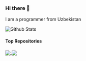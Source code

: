 ### Hi there 👋

I am a programmer from Uzbekistan 

![Github Stats](https://github-readme-stats.vercel.app/api?username=baxtiyor-gis&show_icons=true&theme=white)


#### Top Repositories


<a href="https://github.com/anuraghazra/github-readme-stats">
  <img align="center" src="https://github-readme-stats.vercel.app/api/pin/?username=baxtiyor-gis&repo=github-readme-stats&theme=buefy" />
</a>
<a href="https://github.com/anuraghazra/anuraghazra.github.io">
  <img align="center" src="https://github-readme-stats.vercel.app/api/pin/?username=baxtiyor-gis&repo=anuraghazra.github.io&theme=buefy" />
</a>
